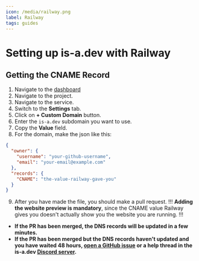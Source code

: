 ```yaml
---
icon: /media/railway.png
label: Railway
tags: guides
---
```


# Setting up is-a.dev with Railway

## Getting the CNAME Record

1. Navigate to the [dashboard](https://railway.app/dashboard)
2. Navigate to the project.
3. Navigate to the service.
4. Switch to the **Settings** tab.
5. Click on **+ Custom Domain** button.
6. Enter the `is-a.dev` subdomain you want to use.
7. Copy the **Value** field.
8. For the domain, make the json like this:
```json
{
  "owner": {
    "username": "your-github-username",
    "email": "your-email@example.com"
  },
  "records": {
    "CNAME": "the-value-railway-gave-you"
  }
}
```
9. After you have made the file, you should make a pull request.
!!!
**Adding the website preview is mandatory**, since the CNAME value Railway gives you doesn't actually show you the website you are running.
!!!


- **If the PR has been merged, the DNS records will be updated in a few minutes.**
- **If the PR has been merged but the DNS records haven't updated and you have waited 48 hours, [open a GitHub issue](https://github.com/is-a-dev/register/issues/new/choose) or a help thread in the is-a.dev [Discord server](https://discord.gg/is-a-dev-830872854677422150).**
